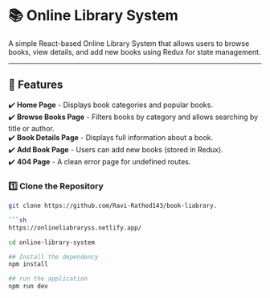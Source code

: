 # 📚 Online Library System

A simple React-based Online Library System that allows users to browse books, view details, and add new books using Redux for state management.

---

## 🚀 Features
✔️ **Home Page** - Displays book categories and popular books.  
✔️ **Browse Books Page** - Filters books by category and allows searching by title or author.  
✔️ **Book Details Page** - Displays full information about a book.  
✔️ **Add Book Page** - Users can add new books (stored in Redux).  
✔️ **404 Page** - A clean error page for undefined routes.  


### 1️⃣ **Clone the Repository**
```sh
git clone https://github.com/Ravi-Rathod143/book-liabrary.

```sh
https://onlineliabraryss.netlify.app/

cd online-library-system

## Install the dependency
npm install

## run the application
npm run dev




